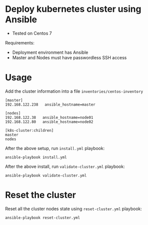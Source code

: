 # Deploy kubernetes cluster using Ansible

- Tested on Centos 7

Requirements:

  - Deployment environment has Ansible
  - Master and Nodes must have passwordless SSH access

# Usage

Add the cluster information into a file `inventories/centos-inventory`
```
[master]
192.168.122.238   ansible_hostname=master

[nodes]
192.168.122.38   ansible_hostname=node01
192.168.122.80   ansible_hostname=node02

[k8s-cluster:children]
master
nodes
```

After the above setup, run `install.yml` playbook:

```
ansible-playbook install.yml
```

After the above install, run `validate-cluster.yml` playbook:

```
ansible-playbook validate-cluster.yml
```

# Reset the cluster

Reset all the cluster nodes state using `reset-cluster.yml` playbook:

```
ansible-playbook reset-cluster.yml
```
